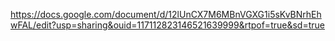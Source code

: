 https://docs.google.com/document/d/12lUnCX7M6MBnVGXG1i5sKvBNrhEhwFAL/edit?usp=sharing&ouid=117112823146521639999&rtpof=true&sd=true
